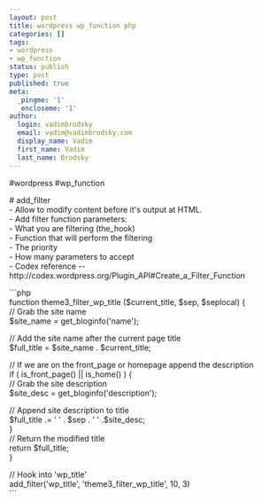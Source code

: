 ```yaml
---
layout: post
title: wordpress wp_function php
categories: []
tags:
- wordpress
- wp_function
status: publish
type: post
published: true
meta:
  _pingme: '1'
  _encloseme: '1'
author:
  login: vadimbrodsky
  email: vadim@vadimbrodsky.com
  display_name: Vadim
  first_name: Vadim
  last_name: Brodsky
---
```

<p>#wordpress #wp_function</p>
<p># add_filter<br />
- Allow to modify content before it's output at HTML.<br />
- Add filter function parameters:<br />
    -  What you are filtering (the_hook)<br />
    -  Function that will perform the filtering<br />
    -  The priority<br />
    -  How many parameters to accept<br />
-  Codex reference -- http://codex.wordpress.org/Plugin_API#Create_a_Filter_Function</p>
<p>```php<br />
function theme3_filter_wp_title ($current_title, $sep, $seplocal) {<br />
    // Grab the site name<br />
    $site_name = get_bloginfo('name');</p>
<p>    // Add the site name after the current page title<br />
    $full_title = $site_name . $current_title;</p>
<p>    // If we are on the front_page or homepage append the description<br />
    if ( is_front_page() || is_home() ) {<br />
        // Grab the site description<br />
        $site_desc = get_bloginfo('description');</p>
<p>        // Append site description to title<br />
        $full_title .= ' ' . $sep . ' ' .$site_desc;<br />
    }<br />
    // Return the modified title<br />
    return $full_title;<br />
}</p>
<p>// Hook into 'wp_title'<br />
add_filter('wp_title', 'theme3_filter_wp_title', 10, 3)<br />
```</p>
